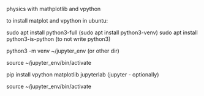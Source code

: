 physics with mathplotlib and vpython

to install matplot and vpython in ubuntu:

sudo apt install python3-full (sudo apt install python3-venv)
sudo apt install python3-is-python (to not write python3)

python3 -m venv ~/jupyter_env  (or other dir)

source ~/jupyter_env/bin/activate

pip install vpython matplotlib jupyterlab (jupyter - optionally)


source ~/jupyter_env/bin/activate


